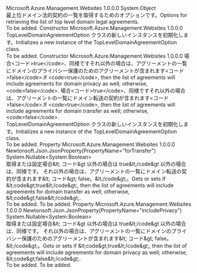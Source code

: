 <Type Name="TopLevelDomainAgreementOption" FullName="Microsoft.Azure.Management.WebSites.Models.TopLevelDomainAgreementOption">
  <TypeSignature Language="C#" Value="public class TopLevelDomainAgreementOption" />
  <TypeSignature Language="ILAsm" Value=".class public auto ansi beforefieldinit TopLevelDomainAgreementOption extends System.Object" />
  <TypeSignature Language="DocId" Value="T:Microsoft.Azure.Management.WebSites.Models.TopLevelDomainAgreementOption" />
  <TypeSignature Language="VB.NET" Value="Public Class TopLevelDomainAgreementOption" />
  <TypeSignature Language="F#" Value="type TopLevelDomainAgreementOption = class" />
  <AssemblyInfo>
    <AssemblyName>Microsoft.Azure.Management.Websites</AssemblyName>
    <AssemblyVersion>1.0.0.0</AssemblyVersion>
  </AssemblyInfo>
  <Base>
    <BaseTypeName>System.Object</BaseTypeName>
  </Base>
  <Interfaces />
  <Docs>
    <summary>
            <span data-ttu-id="9fe67-101">最上位ドメイン法的契約の一覧を取得するためのオプションです。</span><span class="sxs-lookup"><span data-stu-id="9fe67-101">Options for retrieving the list of top level domain legal agreements.</span></span>
            </summary>
    <remarks>To be added.</remarks>
  </Docs>
  <Members>
    <Member MemberName=".ctor">
      <MemberSignature Language="C#" Value="public TopLevelDomainAgreementOption ();" />
      <MemberSignature Language="ILAsm" Value=".method public hidebysig specialname rtspecialname instance void .ctor() cil managed" />
      <MemberSignature Language="DocId" Value="M:Microsoft.Azure.Management.WebSites.Models.TopLevelDomainAgreementOption.#ctor" />
      <MemberSignature Language="VB.NET" Value="Public Sub New ()" />
      <MemberType>Constructor</MemberType>
      <AssemblyInfo>
        <AssemblyName>Microsoft.Azure.Management.Websites</AssemblyName>
        <AssemblyVersion>1.0.0.0</AssemblyVersion>
      </AssemblyInfo>
      <Parameters />
      <Docs>
        <summary>
            <span data-ttu-id="9fe67-102">TopLevelDomainAgreementOption クラスの新しいインスタンスを初期化します。</span><span class="sxs-lookup"><span data-stu-id="9fe67-102">Initializes a new instance of the TopLevelDomainAgreementOption class.</span></span>
            </summary>
        <remarks>To be added.</remarks>
      </Docs>
    </Member>
    <Member MemberName=".ctor">
      <MemberSignature Language="C#" Value="public TopLevelDomainAgreementOption (Nullable&lt;bool&gt; includePrivacy = null, Nullable&lt;bool&gt; forTransfer = null);" />
      <MemberSignature Language="ILAsm" Value=".method public hidebysig specialname rtspecialname instance void .ctor(valuetype System.Nullable`1&lt;bool&gt; includePrivacy, valuetype System.Nullable`1&lt;bool&gt; forTransfer) cil managed" />
      <MemberSignature Language="DocId" Value="M:Microsoft.Azure.Management.WebSites.Models.TopLevelDomainAgreementOption.#ctor(System.Nullable{System.Boolean},System.Nullable{System.Boolean})" />
      <MemberSignature Language="VB.NET" Value="Public Sub New (Optional includePrivacy As Nullable(Of Boolean) = null, Optional forTransfer As Nullable(Of Boolean) = null)" />
      <MemberSignature Language="F#" Value="new Microsoft.Azure.Management.WebSites.Models.TopLevelDomainAgreementOption : Nullable&lt;bool&gt; * Nullable&lt;bool&gt; -&gt; Microsoft.Azure.Management.WebSites.Models.TopLevelDomainAgreementOption" Usage="new Microsoft.Azure.Management.WebSites.Models.TopLevelDomainAgreementOption (includePrivacy, forTransfer)" />
      <MemberType>Constructor</MemberType>
      <AssemblyInfo>
        <AssemblyName>Microsoft.Azure.Management.Websites</AssemblyName>
        <AssemblyVersion>1.0.0.0</AssemblyVersion>
      </AssemblyInfo>
      <Parameters>
        <Parameter Name="includePrivacy" Type="System.Nullable&lt;System.Boolean&gt;" />
        <Parameter Name="forTransfer" Type="System.Nullable&lt;System.Boolean&gt;" />
      </Parameters>
      <Docs>
        <param name="includePrivacy"><span data-ttu-id="9fe67-103">場合&lt;コード&gt;true&lt;/code&gt;、同様ですそれ以外の場合は、アグリーメントの一覧にドメインのプライバシー保護のためのアグリーメントが含まれます&lt;コード&gt;false&lt;/code&gt;.</span><span class="sxs-lookup"><span data-stu-id="9fe67-103">If &lt;code&gt;true&lt;/code&gt;, then the list of agreements will include agreements for domain privacy as well; otherwise, &lt;code&gt;false&lt;/code&gt;.</span></span></param>
        <param name="forTransfer"><span data-ttu-id="9fe67-104">場合&lt;コード&gt;true&lt;/code&gt;、同様ですそれ以外の場合は、アグリーメントの一覧にドメイン転送の契約が含まれます&lt;コード&gt;false&lt;/code&gt;.</span><span class="sxs-lookup"><span data-stu-id="9fe67-104">If &lt;code&gt;true&lt;/code&gt;, then the list of agreements will include agreements for domain transfer as well; otherwise, &lt;code&gt;false&lt;/code&gt;.</span></span></param>
        <summary>
            <span data-ttu-id="9fe67-105">TopLevelDomainAgreementOption クラスの新しいインスタンスを初期化します。</span><span class="sxs-lookup"><span data-stu-id="9fe67-105">Initializes a new instance of the TopLevelDomainAgreementOption class.</span></span>
            </summary>
        <remarks>To be added.</remarks>
      </Docs>
    </Member>
    <Member MemberName="ForTransfer">
      <MemberSignature Language="C#" Value="public Nullable&lt;bool&gt; ForTransfer { get; set; }" />
      <MemberSignature Language="ILAsm" Value=".property instance valuetype System.Nullable`1&lt;bool&gt; ForTransfer" />
      <MemberSignature Language="DocId" Value="P:Microsoft.Azure.Management.WebSites.Models.TopLevelDomainAgreementOption.ForTransfer" />
      <MemberSignature Language="VB.NET" Value="Public Property ForTransfer As Nullable(Of Boolean)" />
      <MemberSignature Language="F#" Value="member this.ForTransfer : Nullable&lt;bool&gt; with get, set" Usage="Microsoft.Azure.Management.WebSites.Models.TopLevelDomainAgreementOption.ForTransfer" />
      <MemberType>Property</MemberType>
      <AssemblyInfo>
        <AssemblyName>Microsoft.Azure.Management.Websites</AssemblyName>
        <AssemblyVersion>1.0.0.0</AssemblyVersion>
      </AssemblyInfo>
      <Attributes>
        <Attribute>
          <AttributeName>Newtonsoft.Json.JsonProperty(PropertyName="forTransfer")</AttributeName>
        </Attribute>
      </Attributes>
      <ReturnValue>
        <ReturnType>System.Nullable&lt;System.Boolean&gt;</ReturnType>
      </ReturnValue>
      <Docs>
        <summary>
            <span data-ttu-id="9fe67-106">取得または設定場合&amp;lt; コード&amp;gt 以外の場合は true&amp;lt;/code&amp;gt 以外の場合は、同様です。 それ以外の場合は、アグリーメントの一覧にドメイン転送の契約が含まれます&amp;lt; コード&amp;gt; false。&amp;lt;/code&amp;gt;。</span><span class="sxs-lookup"><span data-stu-id="9fe67-106">Gets or sets if &amp;lt;code&amp;gt;true&amp;lt;/code&amp;gt;, then the list of agreements will include agreements for domain transfer as well; otherwise, &amp;lt;code&amp;gt;false&amp;lt;/code&amp;gt;.</span></span>
            </summary>
        <value>To be added.</value>
        <remarks>To be added.</remarks>
      </Docs>
    </Member>
    <Member MemberName="IncludePrivacy">
      <MemberSignature Language="C#" Value="public Nullable&lt;bool&gt; IncludePrivacy { get; set; }" />
      <MemberSignature Language="ILAsm" Value=".property instance valuetype System.Nullable`1&lt;bool&gt; IncludePrivacy" />
      <MemberSignature Language="DocId" Value="P:Microsoft.Azure.Management.WebSites.Models.TopLevelDomainAgreementOption.IncludePrivacy" />
      <MemberSignature Language="VB.NET" Value="Public Property IncludePrivacy As Nullable(Of Boolean)" />
      <MemberSignature Language="F#" Value="member this.IncludePrivacy : Nullable&lt;bool&gt; with get, set" Usage="Microsoft.Azure.Management.WebSites.Models.TopLevelDomainAgreementOption.IncludePrivacy" />
      <MemberType>Property</MemberType>
      <AssemblyInfo>
        <AssemblyName>Microsoft.Azure.Management.Websites</AssemblyName>
        <AssemblyVersion>1.0.0.0</AssemblyVersion>
      </AssemblyInfo>
      <Attributes>
        <Attribute>
          <AttributeName>Newtonsoft.Json.JsonProperty(PropertyName="includePrivacy")</AttributeName>
        </Attribute>
      </Attributes>
      <ReturnValue>
        <ReturnType>System.Nullable&lt;System.Boolean&gt;</ReturnType>
      </ReturnValue>
      <Docs>
        <summary>
            <span data-ttu-id="9fe67-107">取得または設定場合&amp;lt; コード&amp;gt 以外の場合は true&amp;lt;/code&amp;gt 以外の場合は、同様です。 それ以外の場合は、アグリーメントの一覧にドメインのプライバシー保護のためのアグリーメントが含まれます&amp;lt; コード&amp;gt; false。&amp;lt;/code&amp;gt;。</span><span class="sxs-lookup"><span data-stu-id="9fe67-107">Gets or sets if &amp;lt;code&amp;gt;true&amp;lt;/code&amp;gt;, then the list of agreements will include agreements for domain privacy as well; otherwise, &amp;lt;code&amp;gt;false&amp;lt;/code&amp;gt;.</span></span>
            </summary>
        <value>To be added.</value>
        <remarks>To be added.</remarks>
      </Docs>
    </Member>
  </Members>
</Type>